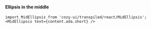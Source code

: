 #### Ellipsis in the middle

```
import MidEllipsis from 'cozy-ui/transpiled/react/MidEllipsis';
<MidEllipsis text={content.ada.short} />
```
